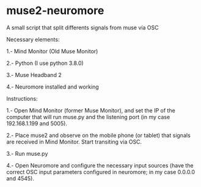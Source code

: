 # muse2-neuromore
A small script that split differents signals from muse vía OSC

Necessary elements:

1.- Mind Monitor (Old Muse Monitor)

2.- Python (I use python 3.8.0)

3.- Muse Headband 2

4.- Neuromore installed and working


Instructions:

1.- Open Mind Monitor (former Muse Monitor), and set the IP of the computer that will run muse.py and the listening port (in my case 192.168.1.199 and 5005).

2.- Place muse2 and observe on the mobile phone (or tablet) that signals are received in Mind Monitor. Start transiting via OSC.

3.- Run muse.py

4.- Open Neuromore and configure the necessary input sources (have the correct OSC input parameters configured in neuromore; in my case 0.0.0.0 and 4545).


